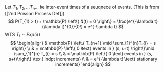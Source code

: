Let $T_{1}, T_{2},\dots T_{n} \dots$ be inter-event times of a seuqnece of events. (This is from [[2nd Poisson Process Def]])
$$
P(T_{1} > t) = \mathbb{P} \left\{ N(t) = 0 \right\} = \frac{e^{-\lambda t}(\lambda t)^{0}}{0!} = e^{-\lambda t}
$$
WTS $T_{i} \sim Exp(\lambda)$
$$
\begin{align}
	& \mathbb{P} \left\{ T_{n+1} \mid \sum_{1}^{n}T_{i} = s \right\}  \\
& = \mathbb{P} \left\{ 0 \text{ events in }  (s, s+t) \right\}\mid \sum_{1}^{n} T_{i} = s \\
& = \mathbb{P} \left\{ 0 \text{ events in }  (s, s+t)\right\} \text{ indpt increments} \\
& = e^{-\lambda t} \text{ stationary increments}
\end{align}
$$
